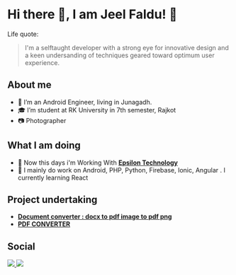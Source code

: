 # Hi there 👋, I am Jeel Faldu! 🙏
Life quote:
> I'm a selftaught developer with a strong eye for innovative design and a keen undersanding of techniques  geared toward optimum user experience.

## About me

- 👨  I’m an Android Engineer, living in Junagadh.
- 🎓 I’m student at RK University in 7th semester, Rajkot
- 📷 Photographer

## What I am doing
- 🏢 Now this days i'm Working With <a href="https://www.epsilon-technology.com"> **Epsilon Technology** </a> 
- 🙌 I mainly do work on Android, PHP, Python, Firebase, Ionic, Angular . I currently learning React

## Project undertaking
- <a href="https://play.google.com/store/apps/details?id=com.techsoft.docconverter">**Document converter : docx to pdf image to pdf png**</a>
- <a href="https://play.google.com/store/apps/details?id=techsoft.createpdf">**PDF CONVERTER**</a>

## Social
<a href="https://www.linkedin.com/in/jeel-faldu-654034184/" target="_blank"> <img src="https://img.icons8.com/android/48/000000/linkedin.png"/> </a>  <a href="https://www.instagram.com/jeel_faldu/" target="_blank"><img src="https://img.icons8.com/small/64/000000/instagram-new.png"/></a>


